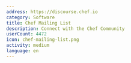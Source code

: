 ```yaml
---
address: https://discourse.chef.io
category: Software
title: Chef Mailing List
description: Connect with the Chef Community
userCount: 4472
icon: chef-mailing-list.png
activity: medium
language: en
---
```

